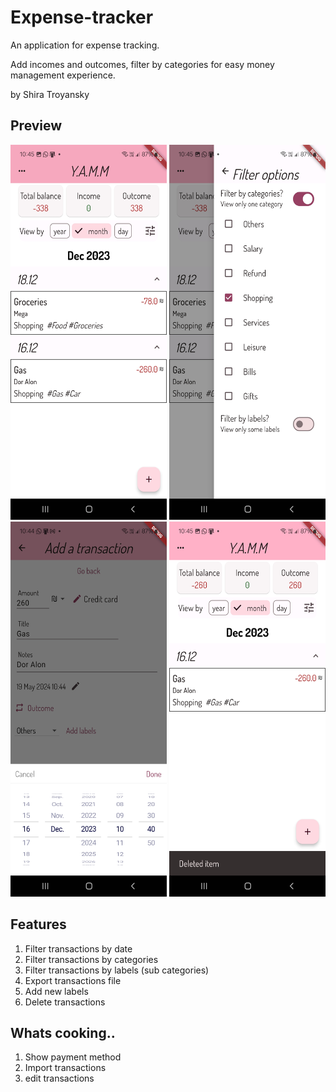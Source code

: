 # Expense-tracker
An application for expense tracking.

Add incomes and outcomes, filter by categories for easy money management experience.

by Shira Troyansky

## Preview
<img src="yamm_app/assets/screenshots/main-screen.jpg" width="250" height="600">
<img src="yamm_app/assets/screenshots/filter.jpg" width="250" height="600">
<img src="yamm_app/assets/screenshots/Add-transaction-date.jpg" width="250" height="600">
<img src="yamm_app/assets/screenshots/delete.jpg" width="250" height="600">

## Features
1. Filter transactions by date
2. Filter transactions by categories
3. Filter transactions by labels (sub categories)
4. Export transactions file
5. Add new labels
6. Delete transactions

## Whats cooking..
1. Show payment method
2. Import transactions
3. edit transactions
